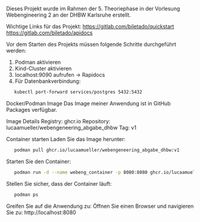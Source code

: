 Dieses Projekt wurde im Rahmen der 5. Theoriephase in der Vorlesung Webengineering 2 an der DHBW Karlsruhe erstellt. 

Wichtige Links für das Projekt:
https://gitlab.com/biletado/quickstart
https://gitlab.com/biletado/apidocs

Vor dem Starten des Projekts müssen folgende Schritte durchgeführt werden:
1. Podman aktivieren 
2. Kind-Cluster aktivieren
3. localhost:9090 aufrufen -> Rapidocs 
4. Für Datenbankverbindung:

```bash
   kubectl port-forward services/postgres 5432:5432
```

Docker/Podman Image
Das Image meiner Anwendung ist in GitHub Packages verfügbar.

Image Details
Registry: ghcr.io
Repository: lucaamueller/webengeneering_abgabe_dhbw
Tag: v1

Container starten
Laden Sie das Image herunter:

```bash
   podman pull ghcr.io/lucaamueller/webengeneering_abgabe_dhbw:v1
```


Starten Sie den Container:

```bash
   podman run -d --name webeng_container -p 8080:8080 ghcr.io/lucaamueller/webengeneering_abgabe_dhbw:v1
```


Stellen Sie sicher, dass der Container läuft:

```bash
   podman ps
```


Greifen Sie auf die Anwendung zu:
Öffnen Sie einen Browser und navigieren Sie zu: http://localhost:8080

